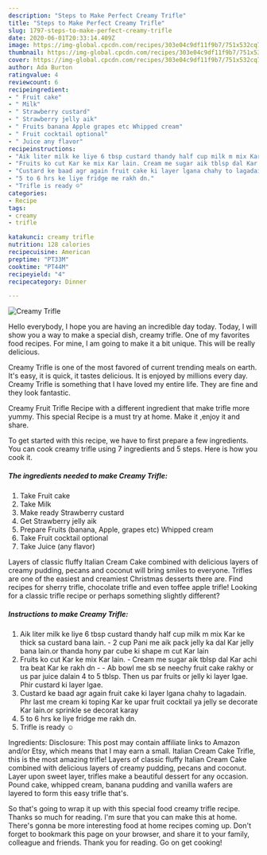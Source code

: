 ```yaml
---
description: "Steps to Make Perfect Creamy Trifle"
title: "Steps to Make Perfect Creamy Trifle"
slug: 1797-steps-to-make-perfect-creamy-trifle
date: 2020-06-01T20:33:14.409Z
image: https://img-global.cpcdn.com/recipes/303e04c9df11f9b7/751x532cq70/creamy-trifle-recipe-main-photo.jpg
thumbnail: https://img-global.cpcdn.com/recipes/303e04c9df11f9b7/751x532cq70/creamy-trifle-recipe-main-photo.jpg
cover: https://img-global.cpcdn.com/recipes/303e04c9df11f9b7/751x532cq70/creamy-trifle-recipe-main-photo.jpg
author: Ada Burton
ratingvalue: 4
reviewcount: 6
recipeingredient:
- " Fruit cake"
- " Milk"
- " Strawberry custard"
- " Strawberry jelly aik"
- " Fruits banana Apple grapes etc Whipped cream"
- " Fruit cocktail optional"
- " Juice any flavor"
recipeinstructions:
- "Aik liter milk ke liye 6 tbsp custard thandy half cup milk m mix Kar ke thick sa custard bana lain. 2 cup Pani me aik pack jelly ka dal Kar jelly bana lain.or thanda hony par cube ki shape m cut Kar lain"
- "Fruits ko cut Kar ke mix Kar lain. Cream me sugar aik tblsp dal Kar achi tra beat Kar ke rakh dn  Ab bowl me sb se neechy fruit cake rakhy or us par juice dalain 4 to 5 tblsp. Then us par fruits or jelly ki layer lgae. Phir custard ki layer lgae."
- "Custard ke baad agr again fruit cake ki layer lgana chahy to lagadain. Phr last me cream ki toping Kar ke upar fruit cocktail ya jelly se decorate Kar lain.or sprinkle se decorat karay"
- "5 to 6 hrs ke liye fridge me rakh dn."
- "Trifle is ready ☺️"
categories:
- Recipe
tags:
- creamy
- trifle

katakunci: creamy trifle 
nutrition: 128 calories
recipecuisine: American
preptime: "PT33M"
cooktime: "PT44M"
recipeyield: "4"
recipecategory: Dinner

---
```



![Creamy Trifle](https://img-global.cpcdn.com/recipes/303e04c9df11f9b7/751x532cq70/creamy-trifle-recipe-main-photo.jpg)

Hello everybody, I hope you are having an incredible day today. Today, I will show you a way to make a special dish, creamy trifle. One of my favorites food recipes. For mine, I am going to make it a bit unique. This will be really delicious.

Creamy Trifle is one of the most favored of current trending meals on earth. It's easy, it is quick, it tastes delicious. It is enjoyed by millions every day. Creamy Trifle is something that I have loved my entire life. They are fine and they look fantastic.

Creamy Fruit Trifle Recipe with a different ingredient that make trifle more yummy. This special Recipe is a must try at home. Make it ,enjoy it and share.


To get started with this recipe, we have to first prepare a few ingredients. You can cook creamy trifle using 7 ingredients and 5 steps. Here is how you cook it.

<!--inarticleads1-->

##### The ingredients needed to make Creamy Trifle:

1. Take  Fruit cake
1. Take  Milk
1. Make ready  Strawberry custard
1. Get  Strawberry jelly aik
1. Prepare  Fruits (banana, Apple, grapes etc) Whipped cream
1. Take  Fruit cocktail optional
1. Take  Juice (any flavor)


Layers of classic fluffy Italian Cream Cake combined with delicious layers of creamy pudding, pecans and coconut will bring smiles to everyone. Trifles are one of the easiest and creamiest Christmas desserts there are. Find recipes for sherry trifle, chocolate trifle and even toffee apple trifle! Looking for a classic trifle recipe or perhaps something slightly different? 

<!--inarticleads2-->

##### Instructions to make Creamy Trifle:

1. Aik liter milk ke liye 6 tbsp custard thandy half cup milk m mix Kar ke thick sa custard bana lain. - 2 cup Pani me aik pack jelly ka dal Kar jelly bana lain.or thanda hony par cube ki shape m cut Kar lain
1. Fruits ko cut Kar ke mix Kar lain. - Cream me sugar aik tblsp dal Kar achi tra beat Kar ke rakh dn -  - Ab bowl me sb se neechy fruit cake rakhy or us par juice dalain 4 to 5 tblsp. Then us par fruits or jelly ki layer lgae. Phir custard ki layer lgae.
1. Custard ke baad agr again fruit cake ki layer lgana chahy to lagadain. Phr last me cream ki toping Kar ke upar fruit cocktail ya jelly se decorate Kar lain.or sprinkle se decorat karay
1. 5 to 6 hrs ke liye fridge me rakh dn.
1. Trifle is ready ☺️


Ingredients: Disclosure: This post may contain affiliate links to Amazon and/or Etsy, which means that I may earn a small. Italian Cream Cake Trifle, this is the most amazing trifle! Layers of classic fluffy Italian Cream Cake combined with delicious layers of creamy pudding, pecans and coconut. Layer upon sweet layer, trifles make a beautiful dessert for any occasion. Pound cake, whipped cream, banana pudding and vanilla wafers are layered to form this easy trifle that&#39;s. 

So that's going to wrap it up with this special food creamy trifle recipe. Thanks so much for reading. I'm sure that you can make this at home. There's gonna be more interesting food at home recipes coming up. Don't forget to bookmark this page on your browser, and share it to your family, colleague and friends. Thank you for reading. Go on get cooking!
